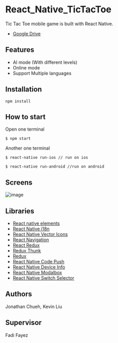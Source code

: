 # React_Native_TicTacToe
Tic Tac Toe mobile game is built with React Native.
* [Google Drive](https://drive.google.com/drive/folders/1gZNBTI0OmDpgXb6ragt_cM9rtW2H8TTF?usp=sharing)

## Features

* AI mode (With different levels)
* Online mode
* Support Multiple languages


## Installation
`npm install`

## How to start
Open one terminal

`$ npm start`

Another one terminal

`$ react-native run-ios // run on ios` 

`$ react-native run-android //run on android`

## Screens
![image](https://github.com/jchu521/React_Native_TicTacToe/blob/master/images/display.jpg)


## Libraries

* [React native elements](https://github.com/react-native-training/react-native-elements)
* [React Native i18n](https://github.com/AlexanderZaytsev/react-native-i18n)
* [React Native Vector Icons](https://github.com/oblador/react-native-vector-icons)
* [React Navigation](https://github.com/react-navigation/react-navigation)
* [React Redux](https://github.com/reduxjs/react-redux)
* [Redux Thunk](https://github.com/reduxjs/redux-thunk)
* [Redux](https://github.com/reduxjs/redux)
* [React Native Code Push](https://github.com/Microsoft/react-native-code-push)
* [React Native Device Info](https://github.com/rebeccahughes/react-native-device-info)
* [React Native Modalbox](https://github.com/maxs15/react-native-modalbox)
* [React Native Switch Selector](https://github.com/App2Sales/react-native-switch-selector)

## Authors
Jonathan Chueh, Kevin Liu

## Supervisor
Fadi Fayez
